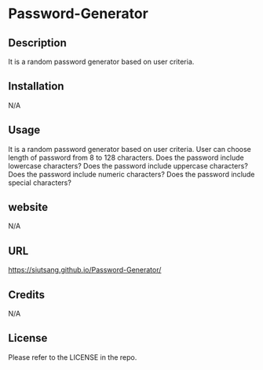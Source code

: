 # Password-Generator

## Description

It is a random password generator based on user criteria.

## Installation

N/A

## Usage

It is a random password generator based on user criteria. User can choose length of password from 8 to 128 characters. Does the password include lowercase characters? Does the password include uppercase characters? Does the password include numeric characters? Does the password include special characters?
## website

N/A

## URL 

https://siutsang.github.io/Password-Generator/

## Credits

N/A

## License

Please refer to the LICENSE in the repo.